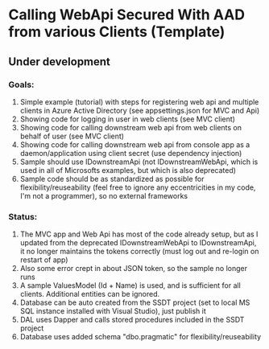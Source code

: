 # Calling WebApi Secured With AAD from various Clients (Template)
## Under development

### Goals:
1. Simple example (tutorial) with steps for registering web api and multiple clients in Azure Active Directory (see appsettings.json for MVC and Api)
2. Showing code for logging in user in web clients (see MVC client)
3. Showing code for calling downstream web api from web clients on behalf of user (see MVC client)
4. Showing code for calling downstream web api from console app as a daemon/application using client secret (use dependency injection)
5. Sample should use IDownstreamApi (not IDownstreamWebApi, which is used in all of Microsofts examples, but which is also deprecated)
6. Sample code should be as standardized as possible for flexibility/reuseability (feel free to ignore any eccentricities in my code, I'm not a programmer), so no external frameworks 

### Status:
1. The MVC app and Web Api has most of the code already setup, but as I updated from the deprecated IDownstreamWebApi to IDownstreamApi, it no longer maintains the tokens correctly (must log out and re-login on restart of app)
2. Also some error crept in about JSON token, so the sample no longer runs
3. A sample ValuesModel (Id + Name) is used, and is sufficient for all clients. Additional entities can be ignored.
4. Database can be auto created from the SSDT project (set to local MS SQL instance installed with Visual Studio), just publish it
5. DAL uses Dapper and calls stored procedures included in the SSDT project 
6. Database uses added schema "dbo.pragmatic" for flexibility/reuseability
